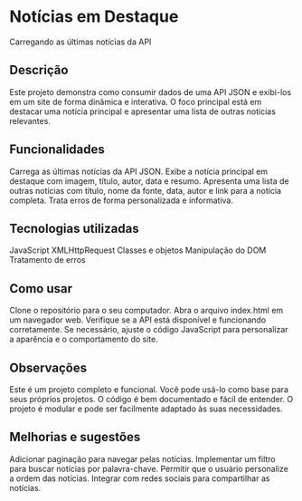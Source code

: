 # Notícias em Destaque

Carregando as últimas notícias da API

## Descrição

Este projeto demonstra como consumir dados de uma API JSON e exibi-los em um site de forma dinâmica e interativa. O foco principal está em destacar uma notícia principal e apresentar uma lista de outras notícias relevantes.

## Funcionalidades

Carrega as últimas notícias da API JSON.
Exibe a notícia principal em destaque com imagem, título, autor, data e resumo.
Apresenta uma lista de outras notícias com título, nome da fonte, data, autor e link para a notícia completa.
Trata erros de forma personalizada e informativa.
## Tecnologias utilizadas

JavaScript
XMLHttpRequest
Classes e objetos
Manipulação do DOM
Tratamento de erros
## Como usar

Clone o repositório para o seu computador.
Abra o arquivo index.html em um navegador web.
Verifique se a API está disponível e funcionando corretamente.
Se necessário, ajuste o código JavaScript para personalizar a aparência e o comportamento do site.
## Observações

Este é um projeto completo e funcional. Você pode usá-lo como base para seus próprios projetos.
O código é bem documentado e fácil de entender.
O projeto é modular e pode ser facilmente adaptado às suas necessidades.
## Melhorias e sugestões

Adicionar paginação para navegar pelas notícias.
Implementar um filtro para buscar notícias por palavra-chave.
Permitir que o usuário personalize a ordem das notícias.
Integrar com redes sociais para compartilhar as notícias.
